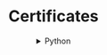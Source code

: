 <div align='center'>
  <h1> Certificates </h1>

<details>
  <summary>Python</summary>
  <table> 
        <th>Course</th>
        <th>Certificate URL</th>
    </tr>
    <tr> 
        <td>Programming Basics</td>
        <td align='center'><a href="https://softuni.bg/certificates/details/182590/579852f2"">View</a></td>
    </tr>
    <tr> 
        <td>Programming Fundamentals</td>
        <td align='center'><a href="https://softuni.bg/certificates/details/197574/4550948a">View</a></td>
    </tr>
     <tr> 
        <td>Python Advanced</td>
        <td align='center'><a href="https://softuni.bg/certificates/details/212035/a20e18f2">View</a></td>
    </tr>
    <tr> 
        <td>Python OOP</td>
        <td align='center'><a href="https://softuni.bg/certificates/details/213238/6ec796ab">View</a></td>
    </tr>
        <td>PostgreSQL</td>
        <td align='center'><a href="https://softuni.bg/certificates/details/217081/35220066">View</a></td>
</table>
</details>
